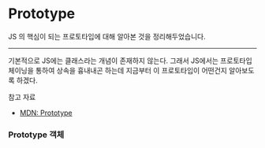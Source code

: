 # Prototype

JS 의 핵심이 되는 프로토타입에 대해 알아본 것을 정리해두었습니다.

---

기본적으로 JS에는 클래스라는 개념이 존재하지 않는다. 그래서 JS에서는 프로토타입 체이닝을 통하여 상속을 흉내내곤 하는데 지금부터 이 프로토타입이 어떤건지 알아보도록 하겠다.

참고 자료

- [MDN: Prototype](https://developer.mozilla.org/ko/docs/Learn/JavaScript/Objects/Object_prototypes)

### Prototype 객체
